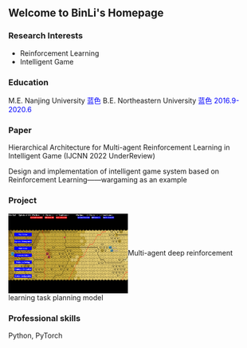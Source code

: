 ## Welcome to BinLi's Homepage

### Research Interests
- Reinforcement Learning
- Intelligent Game

### Education
M.E. Nanjing University <font color=#0000FF >蓝色</font>
B.E. Northeastern University <font color=#0000FF >蓝色</font>
<font color=#0000FF >2016.9-2020.6</font>

### Paper
Hierarchical Architecture for Multi-agent Reinforcement Learning in Intelligent Game (IJCNN 2022 UnderReview)

Design and implementation of intelligent game system based on Reinforcement Learning——wargaming as an example
### Project
<img src="./wargame.png" width = "240" height = "160" alt="wargame" align=center />Multi-agent deep reinforcement learning task planning model

### Professional skills
Python, PyTorch
